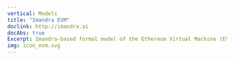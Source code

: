 ```yaml
---
vertical: Models
title: "Imandra EVM"
doclink: http://imandra.ai
docAbs: true
Excerpt: Imandra-based formal model of the Ethereum Virtual Machine (EVM).
img: icon_evm.svg
---
```




